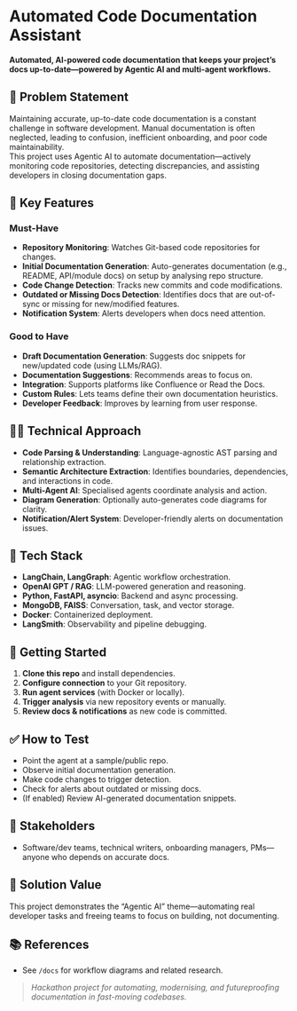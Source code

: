 # Automated Code Documentation Assistant

**Automated, AI-powered code documentation that keeps your project’s docs up-to-date—powered by Agentic AI and multi-agent workflows.**

## 🚩 Problem Statement

Maintaining accurate, up-to-date code documentation is a constant challenge in software development. Manual documentation is often neglected, leading to confusion, inefficient onboarding, and poor code maintainability.  
This project uses Agentic AI to automate documentation—actively monitoring code repositories, detecting discrepancies, and assisting developers in closing documentation gaps.

## 🎯 Key Features

### Must-Have
- **Repository Monitoring**: Watches Git-based code repositories for changes.
- **Initial Documentation Generation**: Auto-generates documentation (e.g., README, API/module docs) on setup by analysing repo structure.
- **Code Change Detection**: Tracks new commits and code modifications.
- **Outdated or Missing Docs Detection**: Identifies docs that are out-of-sync or missing for new/modified features.
- **Notification System**: Alerts developers when docs need attention.

### Good to Have
- **Draft Documentation Generation**: Suggests doc snippets for new/updated code (using LLMs/RAG).
- **Documentation Suggestions**: Recommends areas to focus on.
- **Integration**: Supports platforms like Confluence or Read the Docs.
- **Custom Rules**: Lets teams define their own documentation heuristics.
- **Developer Feedback**: Improves by learning from user response.

## 👨‍💻 Technical Approach

- **Code Parsing & Understanding**: Language-agnostic AST parsing and relationship extraction.
- **Semantic Architecture Extraction**: Identifies boundaries, dependencies, and interactions in code.
- **Multi-Agent AI**: Specialised agents coordinate analysis and action.
- **Diagram Generation**: Optionally auto-generates code diagrams for clarity.
- **Notification/Alert System**: Developer-friendly alerts on documentation issues.

## 🔧 Tech Stack

- **LangChain, LangGraph**: Agentic workflow orchestration.
- **OpenAI GPT / RAG**: LLM-powered generation and reasoning.
- **Python, FastAPI, asyncio**: Backend and async processing.
- **MongoDB, FAISS**: Conversation, task, and vector storage.
- **Docker**: Containerized deployment.
- **LangSmith**: Observability and pipeline debugging.

## 🚀 Getting Started

1. **Clone this repo** and install dependencies.
2. **Configure connection** to your Git repository.
3. **Run agent services** (with Docker or locally).
4. **Trigger analysis** via new repository events or manually.
5. **Review docs & notifications** as new code is committed.

## ✅ How to Test

- Point the agent at a sample/public repo.
- Observe initial documentation generation.
- Make code changes to trigger detection.
- Check for alerts about outdated or missing docs.
- (If enabled) Review AI-generated documentation snippets.

## 📢 Stakeholders

- Software/dev teams, technical writers, onboarding managers, PMs—anyone who depends on accurate docs.

## 🤖 Solution Value

This project demonstrates the “Agentic AI” theme—automating real developer tasks and freeing teams to focus on building, not documenting.

## 📚 References

- See `/docs` for workflow diagrams and related research.

> _Hackathon project for automating, modernising, and futureproofing documentation in fast-moving codebases._

